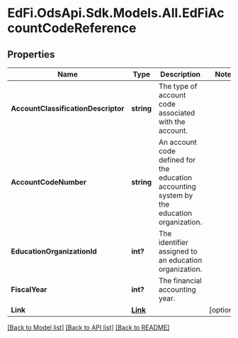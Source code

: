 # EdFi.OdsApi.Sdk.Models.All.EdFiAccountCodeReference
## Properties

Name | Type | Description | Notes
------------ | ------------- | ------------- | -------------
**AccountClassificationDescriptor** | **string** | The type of account code associated with the account. | 
**AccountCodeNumber** | **string** | An account code defined for the education accounting system by the education organization. | 
**EducationOrganizationId** | **int?** | The identifier assigned to an education organization. | 
**FiscalYear** | **int?** | The financial accounting year. | 
**Link** | [**Link**](Link.md) |  | [optional] 

[[Back to Model list]](../README.md#documentation-for-models) [[Back to API list]](../README.md#documentation-for-api-endpoints) [[Back to README]](../README.md)

